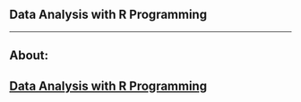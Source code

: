 ## Data Analysis with R Programming

---

## About:

[Data Analysis with R Programming](https://www.coursera.org/learn/data-analysis-r?specialization=google-data-analytics)
---
